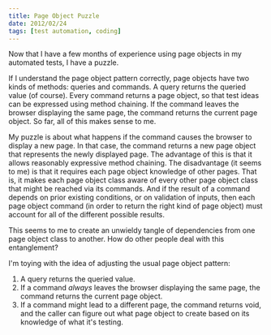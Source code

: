 ```yaml
---
title: Page Object Puzzle
date: 2012/02/24
tags: [test automation, coding]
---
```


Now that I have a few months of experience
using page objects in my automated tests,
I have a puzzle.

If I understand the page object pattern correctly,
page objects have two kinds of methods:
queries and commands.
A query returns the queried value (of course).
Every command returns a page object,
so that test ideas can be expressed using method chaining.
If the command leaves the browser displaying the same page,
the command returns the current page object.
So far,
all of this makes sense to me.

My puzzle is about what happens
if the command causes the browser to display a new page.
In that case,
the command returns a new page object
that represents the newly displayed page.
The advantage of this
is that it allows reasonably expressive method chaining.
The disadvantage
(it seems to me)
is that it requires each page object knowledge of other pages.
That is,
it makes each page object class
aware of every other page object class
that might be reached via its commands.
And if the result of a command depends on prior existing conditions,
or on validation of inputs,
then each page object command
(in order to return the right kind of page object)
must account for all of the different possible results.

This seems to me
to create an unwieldy tangle of dependencies
from one page object class to another.
How do other people deal with this entanglement?

I'm toying with the idea of adjusting the usual page object pattern:

 1. A query returns the queried value.
 2. If a command _always_ leaves the browser displaying the same page,
    the command returns the current page object.
 3. If a command might lead to a different page,
    the command returns void,
    and the caller can figure out what page object to create
    based on its knowledge of what it's testing.
